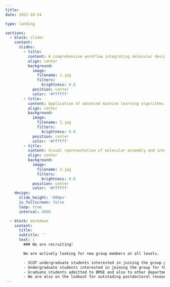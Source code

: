 ```yaml
---
title:
date: 2022-10-24

type: landing

sections:
  - block: slider
    content:
      slides:
        - title:
          content: A comprehensive workflow integrating molecular design rules, DFT calculations, and machine learning for the prediction and optimization of photophysical properties in molecular systems.
          align: center
          background:
            image:
              filename: 1.jpg
              filters:
                brightness: 0.8
            position: center
            color: '#ffffff'
        - title:
          content: Application of advanced machine learning algorithms to predict aggregation-induced emission (AIE) characteristics, achieving high accuracy in identifying promising molecular candidates.
          align: center
          background:
            image:
              filename: 2.jpg
              filters:
                brightness: 0.8
            position: center
            color: '#ffffff'
        - title:
          content: Visual representation of molecular assembly and interaction using a creative, Lego-inspired 3D modeling approach to highlight the modularity and precision in chemical design.
          align: center
          background:
            image:
              filename: 3.jpg
              filters:
                brightness: 0.8
            position: center
            color: '#ffffff'
    design:
      slide_height: '600px'
      is_fullscreen: false
      loop: true
      interval: 4000

  - block: markdown
    content:
      title: 
      subtitle: ''
      text: |
        ### We are recruiting!

        We are actively looking for new group members at all levels.

        - SCUT undergraduate students interested in joining the group please shoot Shidang an email.
        - Undergraduate students interested in joining the group for their PhD/Master are encouraged to apply for admission to an SCUT graduate program.
        - Graduate students admitted to BMSE and also to other departments at SCUT who are interested in working with us should contact Shidang.
        - We are also on the lookout for outstading postdoctoral researchers/research assistants with a background in any combination of the following: Biology, Artificial Intelligence, Medicine, Organic Chemistry, Computational Chemistry, Materials Science, or Physics. Python chops and experience using databases are a big plus.
---
```


<style>
  .gallery-main img {
    max-width: 100%;
    height: auto;
    border: 2px solid #ddd;
    border-radius: 5px;
    box-shadow: 0 4px 8px rgba(0, 0, 0, 0.2);
    transition: opacity 2s ease-in-out;
    opacity: 1;
  }

  .gallery-thumbnails img:hover {
    transform: scale(1.1);
    border: 2px solid #ccc;
    box-shadow: 0 4px 8px rgba(0, 0, 0, 0.2);
    border-radius: 5px;
  }

  .slider-title {
    text-shadow: 2px 2px 4px rgba(0, 0, 0, 0.5);
    color: #ffffff;
  }

  .slider-background {
    background-color: rgba(0, 0, 0, 0.4);
    padding: 20px;
    border-radius: 10px;
  }
</style>
